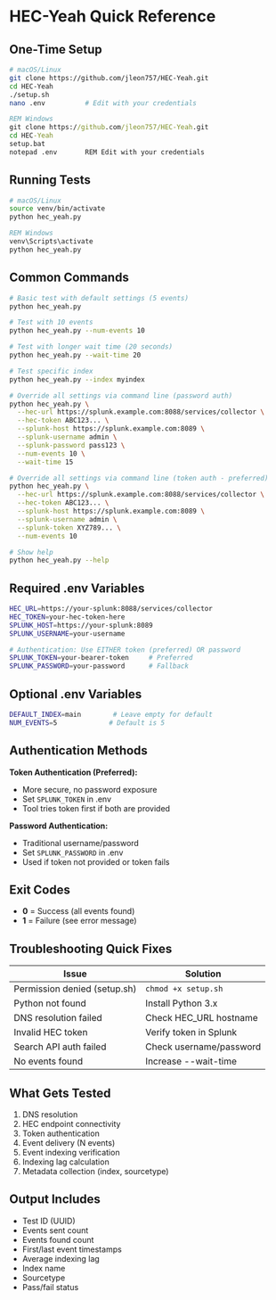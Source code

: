 # HEC-Yeah Quick Reference

## One-Time Setup

```bash
# macOS/Linux
git clone https://github.com/jleon757/HEC-Yeah.git
cd HEC-Yeah
./setup.sh
nano .env          # Edit with your credentials
```

```cmd
REM Windows
git clone https://github.com/jleon757/HEC-Yeah.git
cd HEC-Yeah
setup.bat
notepad .env       REM Edit with your credentials
```

## Running Tests

```bash
# macOS/Linux
source venv/bin/activate
python hec_yeah.py
```

```cmd
REM Windows
venv\Scripts\activate
python hec_yeah.py
```

## Common Commands

```bash
# Basic test with default settings (5 events)
python hec_yeah.py

# Test with 10 events
python hec_yeah.py --num-events 10

# Test with longer wait time (20 seconds)
python hec_yeah.py --wait-time 20

# Test specific index
python hec_yeah.py --index myindex

# Override all settings via command line (password auth)
python hec_yeah.py \
  --hec-url https://splunk.example.com:8088/services/collector \
  --hec-token ABC123... \
  --splunk-host https://splunk.example.com:8089 \
  --splunk-username admin \
  --splunk-password pass123 \
  --num-events 10 \
  --wait-time 15

# Override all settings via command line (token auth - preferred)
python hec_yeah.py \
  --hec-url https://splunk.example.com:8088/services/collector \
  --hec-token ABC123... \
  --splunk-host https://splunk.example.com:8089 \
  --splunk-username admin \
  --splunk-token XYZ789... \
  --num-events 10

# Show help
python hec_yeah.py --help
```

## Required .env Variables

```bash
HEC_URL=https://your-splunk:8088/services/collector
HEC_TOKEN=your-hec-token-here
SPLUNK_HOST=https://your-splunk:8089
SPLUNK_USERNAME=your-username

# Authentication: Use EITHER token (preferred) OR password
SPLUNK_TOKEN=your-bearer-token     # Preferred
SPLUNK_PASSWORD=your-password      # Fallback
```

## Optional .env Variables

```bash
DEFAULT_INDEX=main        # Leave empty for default
NUM_EVENTS=5             # Default is 5
```

## Authentication Methods

**Token Authentication (Preferred):**
- More secure, no password exposure
- Set `SPLUNK_TOKEN` in .env
- Tool tries token first if both are provided

**Password Authentication:**
- Traditional username/password
- Set `SPLUNK_PASSWORD` in .env
- Used if token not provided or token fails

## Exit Codes

- **0** = Success (all events found)
- **1** = Failure (see error message)

## Troubleshooting Quick Fixes

| Issue | Solution |
|-------|----------|
| Permission denied (setup.sh) | `chmod +x setup.sh` |
| Python not found | Install Python 3.x |
| DNS resolution failed | Check HEC_URL hostname |
| Invalid HEC token | Verify token in Splunk |
| Search API auth failed | Check username/password |
| No events found | Increase --wait-time |

## What Gets Tested

1. DNS resolution
2. HEC endpoint connectivity
3. Token authentication
4. Event delivery (N events)
5. Event indexing verification
6. Indexing lag calculation
7. Metadata collection (index, sourcetype)

## Output Includes

- Test ID (UUID)
- Events sent count
- Events found count
- First/last event timestamps
- Average indexing lag
- Index name
- Sourcetype
- Pass/fail status
